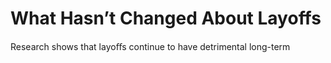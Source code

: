 # What Hasn’t Changed About Layoffs

Research shows that layoﬀs continue to have detrimental long-term